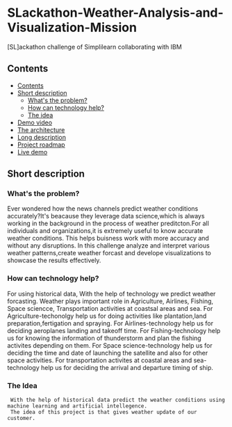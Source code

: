 # SLackathon-Weather-Analysis-and-Visualization-Mission
  [SL]ackathon challenge of Simplilearn collaborating with IBM

## Contents
 - [Contents](#contents)
  - [Short description](#short-description)
    - [What's the problem?](#whats-the-problem)
    - [How can technology help?](#how-can-technology-help)
    - [The idea](#the-idea)
  - [Demo video](#demo-video)
  - [The architecture](#the-architecture)
  - [Long description](#long-description)
  - [Project roadmap](#project-roadmap)
  - [Live demo](#live-demo)


   ## Short description
   
   ### What's the problem?
 Ever wondered how the news channels predict weather conditions accurately?It's beacause they leverage data science,which is always working in the background in the process of weather preditcton.For all individuals and organizations,it is extremely useful to know accurate  weather conditions. This helps buisness work with more accuracy and without any disruptions. In this challenge analyze and interpret various weather patterns,create  weather forcast and develope visualizations to showcase  the results effectively.
 
   ### How can technology help?
   
   For using historical data,  With the  help of technology  we predict weather forcasting.
   Weather plays important role in
                               Agriculture,
                               Airlines,
                               Fishing,
                               Space sciencce,
                               Transportation activities at coastsal areas and sea.
    For Agriculture-techonolgy help us for doing activities like plantation,land preparation,fertigation and spraying.
    For Airlines-technology help us for deciding aeroplanes landing and takeoff time.
    For Fishing-technology help us for knowing the information of thunderstorm and plan the fishing activites depending on them.
    For Space science-technology help us for deciding the time and date of launching the satellite and also for other space activities.
    For transportation activites at coastal areas and sea-technology help us for deciding the arrival and departure timing of ship.
   

   ### The Idea
     With the help of historical data predict the weather conditions using machine learning and artificial intellegence.
     The idea of this project is that gives weather update of our customer.
       
